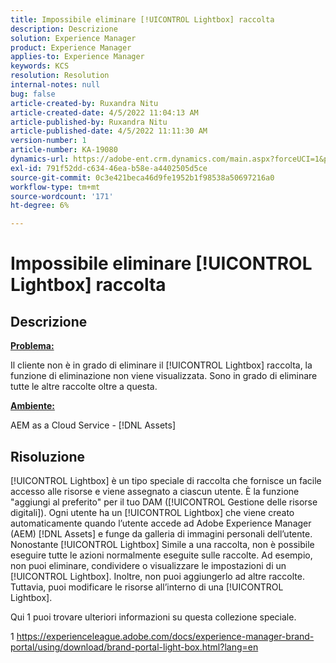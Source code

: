 ```yaml
---
title: Impossibile eliminare [!UICONTROL Lightbox] raccolta
description: Descrizione
solution: Experience Manager
product: Experience Manager
applies-to: Experience Manager
keywords: KCS
resolution: Resolution
internal-notes: null
bug: false
article-created-by: Ruxandra Nitu
article-created-date: 4/5/2022 11:04:13 AM
article-published-by: Ruxandra Nitu
article-published-date: 4/5/2022 11:11:30 AM
version-number: 1
article-number: KA-19080
dynamics-url: https://adobe-ent.crm.dynamics.com/main.aspx?forceUCI=1&pagetype=entityrecord&etn=knowledgearticle&id=970c3b1e-d0b4-ec11-983f-000d3a5d0d94
exl-id: 791f52dd-c634-46ea-b58e-a4402505d5ce
source-git-commit: 0c3e421beca46d9fe1952b1f98538a50697216a0
workflow-type: tm+mt
source-wordcount: '171'
ht-degree: 6%

---
```


# Impossibile eliminare [!UICONTROL Lightbox] raccolta

## Descrizione


<u><b>Problema:</b></u>

Il cliente non è in grado di eliminare il [!UICONTROL Lightbox] raccolta, la funzione di eliminazione non viene visualizzata. Sono in grado di eliminare tutte le altre raccolte oltre a questa.

<u><b>Ambiente:</b></u>

AEM as a Cloud Service - [!DNL Assets]


## Risoluzione


[!UICONTROL Lightbox] è un tipo speciale di raccolta che fornisce un facile accesso alle risorse e viene assegnato a ciascun utente. È la funzione &quot;aggiungi al preferito&quot; per il tuo DAM ([!UICONTROL Gestione delle risorse digitali]). Ogni utente ha un [!UICONTROL Lightbox] che viene creato automaticamente quando l’utente accede ad Adobe Experience Manager (AEM) [!DNL Assets] e funge da galleria di immagini personali dell’utente.
Nonostante [!UICONTROL Lightbox] Simile a una raccolta, non è possibile eseguire tutte le azioni normalmente eseguite sulle raccolte. Ad esempio, non puoi eliminare, condividere o visualizzare le impostazioni di un [!UICONTROL Lightbox]. Inoltre, non puoi aggiungerlo ad altre raccolte. Tuttavia, puoi modificare le risorse all’interno di una [!UICONTROL Lightbox].

Qui 1 puoi trovare ulteriori informazioni su questa collezione speciale.



1 https://experienceleague.adobe.com/docs/experience-manager-brand-portal/using/download/brand-portal-light-box.html?lang=en
